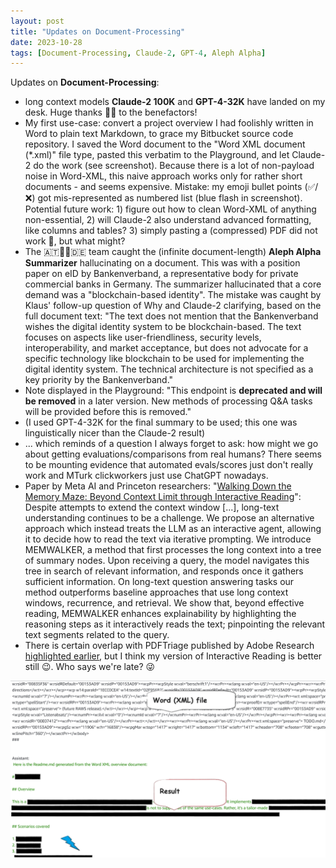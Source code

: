 ```yaml
---
layout: post
title: "Updates on Document-Processing"
date: 2023-10-28
tags: [Document-Processing, Claude-2, GPT-4, Aleph Alpha]
---
```


Updates on **Document-Processing**:
- long context models **Claude-2 100K** and **GPT-4-32K** have landed on my desk. Huge thanks 🙏🏻 to the benefactors!
- My first use-case: convert a project overview I had foolishly written in Word to plain text Markdown, to grace my Bitbucket source code repository. I saved the Word document to the "Word XML document (*.xml)" file type, pasted this verbatim to the Playground, and let Claude-2 do the work (see screenshot). Because there is a lot of non-payload noise in Word-XML, this naive approach works only for rather short documents - and seems expensive. Mistake: my emoji bullet points (✅/❌) got mis-represented as numbered list (blue flash in screenshot). Potential future work: 1) figure out how to clean Word-XML of anything non-essential, 2) will Claude-2 also understand advanced formatting, like columns and tables? 3) simply pasting a (compressed) PDF did not work 🤡, but what might?
- The 🇦🇹🤝🏻🇩🇪 team caught the (infinite document-length) **Aleph Alpha Summarizer** hallucinating on a document. This was with a position paper on eID by Bankenverband, a representative body for private commercial banks in Germany. The summarizer hallucinated that a core demand was a "blockchain-based identity". The mistake was caught by Klaus' follow-up question of Why and Claude-2 clarifying, based on the full document text: "The text does not mention that the Bankenverband wishes the digital identity system to be blockchain-based. The text focuses on aspects like user-friendliness, security levels, interoperability, and market acceptance, but does not advocate for a specific technology like blockchain to be used for implementing the digital identity system. The technical architecture is not specified as a key priority by the Bankenverband."
- Note displayed in the Playground: "This endpoint is **deprecated and will be removed** in a later version. New methods of processing Q&A tasks will be provided before this is removed."
- (I used GPT-4-32K for the final summary to be used; this one was linguistically nicer than the Claude-2 result)
- ... which reminds of a question I always forget to ask: how might we go about getting evaluations/comparisons from real humans? There seems to be mounting evidence that automated evals/scores just don't really work and MTurk clickworkers just use ChatGPT nowadays.
- Paper by Meta AI and Princeton researchers: "[Walking Down the Memory Maze: Beyond Context Limit through Interactive Reading](https://arxiv.org/pdf/2310.05029.pdf)": Despite attempts to extend the context window [...], long-text understanding continues to be a challenge. We propose an alternative approach which instead treats the LLM as an interactive agent, allowing it to decide how to read the text via iterative prompting. We introduce MEMWALKER, a method that first processes the long context into a tree of summary nodes. Upon receiving a query, the model navigates this tree in search of relevant information, and responds once it gathers sufficient information. On long-text question answering tasks our method outperforms baseline approaches that use long context windows, recurrence, and retrieval. We show that, beyond effective reading, MEMWALKER enhances explainability by highlighting the reasoning steps as it interactively reads the text; pinpointing the relevant text segments related to the query.
- There is certain overlap with PDFTriage published by Adobe Research [highlighted earlier](2023-09-23-doc-processing), but I think my version of Interactive Reading is better still 😉. Who says we're late? 😜

![Anthropic Claude-2 on Bedrock](assets/img/anthropic-claude-bedrock.png)